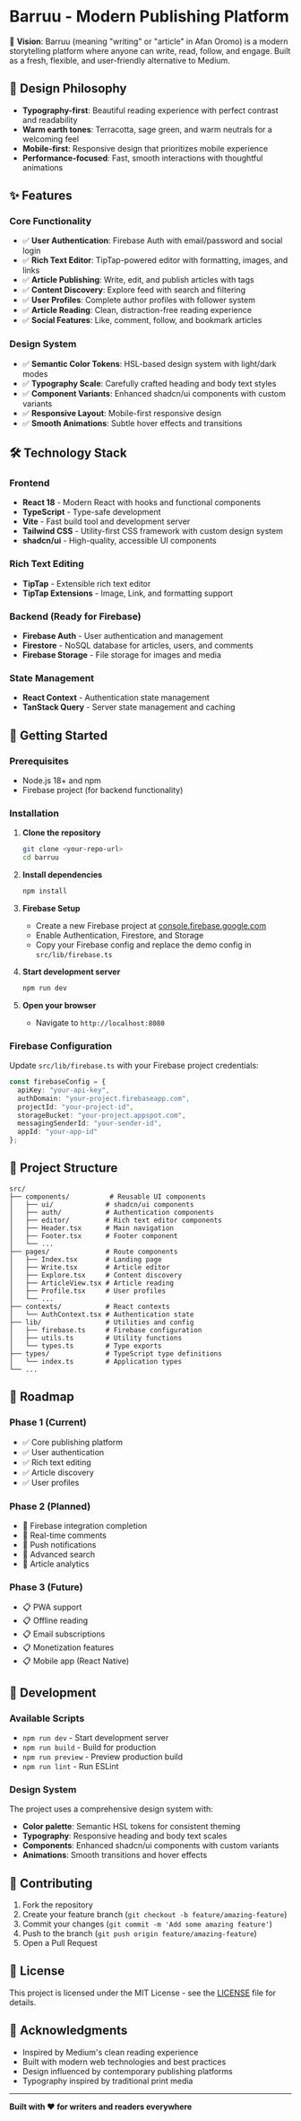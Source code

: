 # Barruu - Modern Publishing Platform

🧭 **Vision**: Barruu (meaning "writing" or "article" in Afan Oromo) is a modern storytelling platform where anyone can write, read, follow, and engage. Built as a fresh, flexible, and user-friendly alternative to Medium.

## 🎨 Design Philosophy

- **Typography-first**: Beautiful reading experience with perfect contrast and readability
- **Warm earth tones**: Terracotta, sage green, and warm neutrals for a welcoming feel
- **Mobile-first**: Responsive design that prioritizes mobile experience
- **Performance-focused**: Fast, smooth interactions with thoughtful animations

## ✨ Features

### Core Functionality
- ✅ **User Authentication**: Firebase Auth with email/password and social login
- ✅ **Rich Text Editor**: TipTap-powered editor with formatting, images, and links
- ✅ **Article Publishing**: Write, edit, and publish articles with tags
- ✅ **Content Discovery**: Explore feed with search and filtering
- ✅ **User Profiles**: Complete author profiles with follower system
- ✅ **Article Reading**: Clean, distraction-free reading experience
- ✅ **Social Features**: Like, comment, follow, and bookmark articles

### Design System
- ✅ **Semantic Color Tokens**: HSL-based design system with light/dark modes
- ✅ **Typography Scale**: Carefully crafted heading and body text styles
- ✅ **Component Variants**: Enhanced shadcn/ui components with custom variants
- ✅ **Responsive Layout**: Mobile-first responsive design
- ✅ **Smooth Animations**: Subtle hover effects and transitions

## 🛠 Technology Stack

### Frontend
- **React 18** - Modern React with hooks and functional components
- **TypeScript** - Type-safe development
- **Vite** - Fast build tool and development server
- **Tailwind CSS** - Utility-first CSS framework with custom design system
- **shadcn/ui** - High-quality, accessible UI components

### Rich Text Editing
- **TipTap** - Extensible rich text editor
- **TipTap Extensions** - Image, Link, and formatting support

### Backend (Ready for Firebase)
- **Firebase Auth** - User authentication and management
- **Firestore** - NoSQL database for articles, users, and comments
- **Firebase Storage** - File storage for images and media

### State Management
- **React Context** - Authentication state management
- **TanStack Query** - Server state management and caching

## 🚀 Getting Started

### Prerequisites
- Node.js 18+ and npm
- Firebase project (for backend functionality)

### Installation

1. **Clone the repository**
   ```bash
   git clone <your-repo-url>
   cd barruu
   ```

2. **Install dependencies**
   ```bash
   npm install
   ```

3. **Firebase Setup**
   - Create a new Firebase project at [console.firebase.google.com](https://console.firebase.google.com)
   - Enable Authentication, Firestore, and Storage
   - Copy your Firebase config and replace the demo config in `src/lib/firebase.ts`

4. **Start development server**
   ```bash
   npm run dev
   ```

5. **Open your browser**
   - Navigate to `http://localhost:8080`

### Firebase Configuration

Update `src/lib/firebase.ts` with your Firebase project credentials:

```typescript
const firebaseConfig = {
  apiKey: "your-api-key",
  authDomain: "your-project.firebaseapp.com",
  projectId: "your-project-id",
  storageBucket: "your-project.appspot.com",
  messagingSenderId: "your-sender-id",
  appId: "your-app-id"
};
```

## 📁 Project Structure

```
src/
├── components/          # Reusable UI components
│   ├── ui/             # shadcn/ui components
│   ├── auth/           # Authentication components
│   ├── editor/         # Rich text editor components
│   ├── Header.tsx      # Main navigation
│   ├── Footer.tsx      # Footer component
│   └── ...
├── pages/              # Route components
│   ├── Index.tsx       # Landing page
│   ├── Write.tsx       # Article editor
│   ├── Explore.tsx     # Content discovery
│   ├── ArticleView.tsx # Article reading
│   ├── Profile.tsx     # User profiles
│   └── ...
├── contexts/           # React contexts
│   └── AuthContext.tsx # Authentication state
├── lib/                # Utilities and config
│   ├── firebase.ts     # Firebase configuration
│   ├── utils.ts        # Utility functions
│   └── types.ts        # Type exports
├── types/              # TypeScript type definitions
│   └── index.ts        # Application types
└── ...
```

## 🎯 Roadmap

### Phase 1 (Current)
- ✅ Core publishing platform
- ✅ User authentication
- ✅ Rich text editing
- ✅ Article discovery
- ✅ User profiles

### Phase 2 (Planned)
- 🔄 Firebase integration completion
- 🔄 Real-time comments
- 🔄 Push notifications
- 🔄 Advanced search
- 🔄 Article analytics

### Phase 3 (Future)
- 📋 PWA support
- 📋 Offline reading
- 📋 Email subscriptions
- 📋 Monetization features
- 📋 Mobile app (React Native)

## 🧪 Development

### Available Scripts
- `npm run dev` - Start development server
- `npm run build` - Build for production
- `npm run preview` - Preview production build
- `npm run lint` - Run ESLint

### Design System

The project uses a comprehensive design system with:
- **Color palette**: Semantic HSL tokens for consistent theming
- **Typography**: Responsive heading and body text scales
- **Components**: Enhanced shadcn/ui components with custom variants
- **Animations**: Smooth transitions and hover effects

## 🤝 Contributing

1. Fork the repository
2. Create your feature branch (`git checkout -b feature/amazing-feature`)
3. Commit your changes (`git commit -m 'Add some amazing feature'`)
4. Push to the branch (`git push origin feature/amazing-feature`)
5. Open a Pull Request

## 📄 License

This project is licensed under the MIT License - see the [LICENSE](LICENSE) file for details.

## 🙏 Acknowledgments

- Inspired by Medium's clean reading experience
- Built with modern web technologies and best practices
- Design influenced by contemporary publishing platforms
- Typography inspired by traditional print media

---

**Built with ❤️ for writers and readers everywhere**